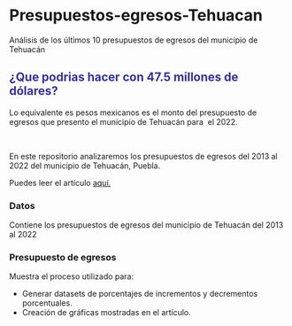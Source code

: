 # Presupuestos-egresos-Tehuacan
Análisis de los últimos 10 presupuestos de egresos del  municipio de Tehuacán

<h2 dir="auto"><span style="color: #333399;">&iquest;Que podrias hacer con 47.5 millones de d&oacute;lares? </span></h2>
<p dir="auto">Lo equivalente es pesos mexicanos es el monto del presupuesto de egresos que presento el municipio de Tehuac&aacute;n para&nbsp; el 2022.</p>
<p dir="auto">&nbsp;</p>
<p dir="auto">En este repositorio analizaremos los presupuestos de egresos del 2013 al 2022 del municipio de Tehuac&aacute;n, Puebla.</p>
<p dir="auto">Puedes leer el art&iacute;culo&nbsp;<a title="An&aacute;lisis de los presupuestos de egresos del municipio de Tehuac&aacute;n" href="https://medium.com/@jesusandresbaez/an%C3%A1lisis-de-los-presupuesto-de-egresos-de-tehuac%C3%A1n-desde-la-perspectiva-de-un-data-scientist-e494f4ea5f5e" rel="nofollow">aqu&iacute;.</a></p>
<h3 dir="auto"><a id="user-content-data" class="anchor" href="https://github.com/EdgarGtz/padrondetaxis#data" aria-hidden="true"></a>Datos</h3>
<p dir="auto">Contiene los presupuestos de egresos del municipio de Tehuac&aacute;n del 2013 al 2022</p>
<h3 dir="auto"><a id="user-content-padr&oacute;n-de-taxis" class="anchor" href="https://github.com/EdgarGtz/padrondetaxis#padr%C3%B3n-de-taxis" aria-hidden="true"></a>Presupuesto de egresos</h3>
<p dir="auto">Muestra el proceso utilizado para:</p>
<ul dir="auto">
<li>Generar datasets de porcentajes de incrementos y decrementos porcentuales.</li>
<li>Creaci&oacute;n de gr&aacute;ficas mostradas en el art&iacute;culo.</li>
</ul>

